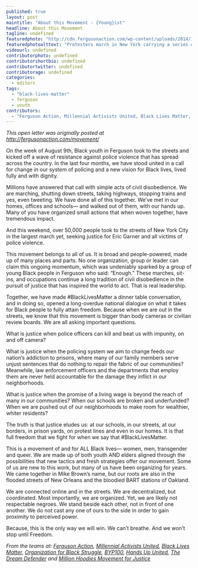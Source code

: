 ```yaml
---
published: true
layout: post
maintitle: "About this Movement - {Young}ist"
headline: About this Movement
tagline: undefined
featuredphoto: "http://cdn.fergusonaction.com/wp-content/uploads/2014/12/tumblr_ngjfwpGVMz1s0auzbo1_1280.jpg"
featuredphotoalttext: "Protesters march in New York carrying a series of signs that create an enlarged image of Eric Garner's eyes."
videourl: undefined
contributorphoto: undefined
contributorshortbio: undefined
contributortwitter: undefined
contributorage: undefined
categories: 
  - editors
tags: 
  - "black-lives-matter"
  - ferguson
  - youth
contributors: 
  - "Ferguson Action, Millennial Activists United, Black Lives Matter, Organization for Black Struggle, BYP100, Hands Up United, The Dream Defender and Million Hoodies Movement for Justice"
---
```


_This open letter was originally posted at http://fergusonaction.com/movement/_

On the week of August 9th, Black youth in Ferguson took to the streets and kicked off a wave of resistance against police violence that has spread across the country. In the last four months, we have stood united in a call for change in our system of policing and a new vision for Black lives, lived fully and with dignity.
 
Millions have answered that call with simple acts of civil disobedience. We are marching, shutting down streets, taking highways, stopping trains and yes, even tweeting. We have done all of this together. We’ve met in our homes, offices and schools— and walked out of them, with our hands up. Many of you have organized small actions that when woven together, have tremendous impact.
 
And this weekend, over 50,000 people took to the streets of New York City in the largest march yet, seeking justice for Eric Garner and all victims of police violence.
 
This movement belongs to all of us. It is broad and people-powered, made up of many places and parts. No one organization, group or leader can claim this ongoing momentum, which was undeniably sparked by a group of young Black people in Ferguson who said: “Enough.” These marches, sit-ins, and occupations continue a long tradition of civil disobedience in the pursuit of justice that has inspired the world to act. That is real leadership.
 
Together, we have made #BlackLivesMatter a dinner table conversation, and in doing so, opened a long-overdue national dialogue on what it takes for Black people to fully attain freedom. Because when we are out in the streets, we know that this movement is bigger than body cameras or civilian review boards. We are all asking important questions.
 
What is justice when police officers can kill and beat us with impunity, on and off camera?

What is justice when the policing system we aim to change feeds our nation’s addiction to prisons, where many of our family members serve unjust sentences that do nothing to repair the fabric of our communities? Meanwhile, law enforcement officers and the departments that employ them are never held accountable for the damage they inflict in our neighborhoods.
 
What is justice when the promise of a living wage is beyond the reach of many in our communities? When our schools are broken and underfunded? When we are pushed out of our neighborhoods to make room for wealthier, whiter residents?
 
The truth is that justice eludes us: at our schools, in our streets, at our borders, in prison yards, on protest lines and even in our homes. It is that full freedom that we fight for when we say that #BlackLivesMatter.
 
This is a movement of and for ALL Black lives— women, men, transgender and queer. We are made up of both youth AND elders aligned through the possibilities that new tactics and fresh strategies offer our movement. Some of us are new to this work, but many of us have been organizing for years. We came together in Mike Brown’s name, but our roots are also in the flooded streets of New Orleans and the bloodied BART stations of Oakland.
 
We are connected online and in the streets. We are decentralized, but coordinated. Most importantly, we are organized. Yet, we are likely not respectable negroes. We stand beside each other, not in front of one another. We do not cast any one of ours to the side in order to gain proximity to perceived power.
 
Because, this is the only way we will win. We can’t breathe. And we won’t stop until Freedom.
 
_From the teams at: [Ferguson Action](http://fergusonaction.com/), [Millennial Activists United](http://millennialau.tumblr.com/), [Black Lives Matter](http://blacklivesmatter.com/), [Organization for Black Struggle](http://obs-onthemove.org/), [BYP100](http://byp100.org/), [Hands Up United](http://www.handsupunited.org/), [The Dream Defender](http://dreamdefenders.org/vest/) and [Million Hoodies Movement for Justice](http://www.mhoodies.org/)_